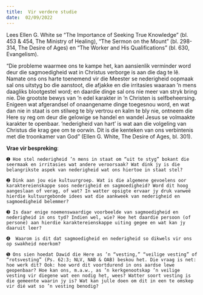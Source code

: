 ```yaml
---
title:  Vir verdere studie
date:  02/09/2022
---
```


Lees Ellen G. White se “The Importance of Seeking True Knowledge” (bl. 453 & 454, The Ministry of Healing), “The Sermon on the Mount” (bl. 298-314, The Desire of Ages) en “The Worker and His Qualifications” (bl. 630, Evangelism).

“Die probleme waarmee ons te kampe het, kan aansienlik verminder word deur die sagmoedigheid wat in Christus verborge is aan die dag te lê. Namate ons ons harte toenemend vir die Meester se nederigheid oopmaak sal ons uitstyg bo die aanstoot, die afjakke en die irritasies waaraan ’n mens daagliks blootgestel word; en daardie dinge sal ons nie meer van stryk bring nie. Die grootste bewys van ’n edel karakter in ’n Christen is selfbeheersing. Enigeen wat afgerandsel of onaangename dinge toegesnou word, en wat dan nie in staat is om stilweg te bly vertrou en kalm te bly nie, ontneem die Here sy reg om deur die gelowige se handel en wandel Jesus se volmaakte karakter te openbaar. ’nederigheid van hart’ is wat aan die volgeling van Christus die krag gee om te oorwin. Dit is die kenteken van ons verbintenis met die troonkamer van God” (Ellen G. White, The Desire of Ages, bl. 301).

**Vrae vir bespreking**:

`➊ Hoe stel nederigheid ’n mens in staat om “uit te styg” bokant die seermaak en irritasies wat andere veroorsaak? Wat dink jy is die belangrikste aspek van nederigheid wat ons hiertoe in staat stel?`

`➋ Dink aan jou eie kultuurgroep. Wat is die algemene gevoelens oor karaktereienskappe soos nederigheid en sagmoedigheid? Word dit hoog aangeslaan of verag, of wat? In watter opsigte ervaar jy druk vanweë hierdie kultuurgebonde idees wat die aankweek van nederigheid en sagmoedigheid belemmer?`

`➌ Is daar enige noemenswaardige voorbeelde van sagmoedigheid en nederigheid in ons tyd? Indien wel, wie? Hoe het daardie persoon (of persone) aan hierdie karaktereienskappe uiting gegee en wat kan jy daaruit leer?  `

`➍ 	Waarom is dit dat sagmoedigheid en nederigheid so dikwels vir ons op swakheid neerkom?  `

`➎ Ons sien hoedat Dawid die Here as ’n “vesting,” “veilige vesting” of “rotsvesting” (Ps. 62:3; NLV, NAB & OAB) beskou het. Die vraag is net: hoe werk dit? Ook: hoe word dit voortdurend in ons aardse lewe geopenbaar? Hoe kan ons, m.a.w., as ’n kerkgenootskap ’n veilige vesting vir diegene wat een nodig het, wees? Watter soort vesting is die gemeente waarin jy is? Wat kan julle doen om dit in een te omskep vir dié wat so ’n vesting benodig?`